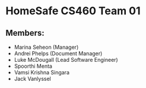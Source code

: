 # HomeSafe CS460 Team 01
## Members:
- Marina Seheon (Manager)
- Andrei Phelps (Document Manager)
- Luke McDougall (Lead Software Engineer)
- Spoorthi Menta
- Vamsi Krishna Singara
- Jack Vanlyssel